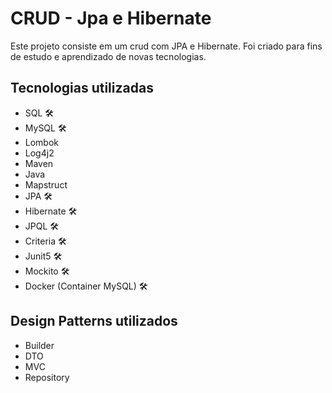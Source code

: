 # CRUD - Jpa e Hibernate

Este projeto consiste em um crud com JPA e Hibernate. Foi criado para fins de estudo e aprendizado de novas tecnologias.

## Tecnologias utilizadas
- SQL 🛠️
- MySQL 🛠️
- Lombok
- Log4j2
- Maven
- Java
- Mapstruct
- JPA 🛠️
- Hibernate 🛠️
- JPQL 🛠️
- Criteria 🛠️
- Junit5 🛠️
- Mockito 🛠️
- Docker (Container MySQL) 🛠️

## Design Patterns utilizados
- Builder
- DTO
- MVC
- Repository


